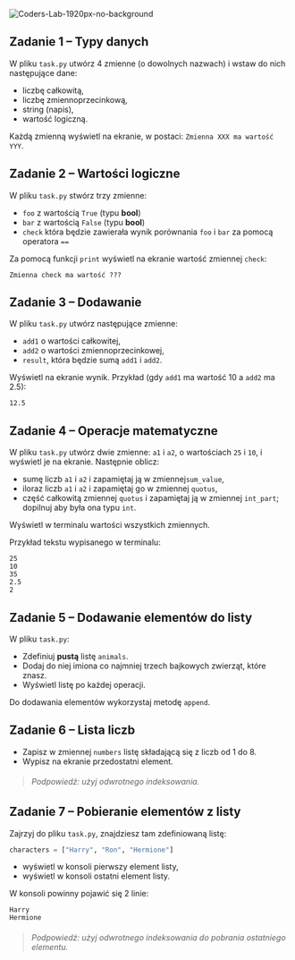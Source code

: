 ![Coders-Lab-1920px-no-background](https://user-images.githubusercontent.com/30623667/104709387-2b7ac180-571f-11eb-9b94-517aa6d501c9.png)



## Zadanie 1 &ndash; Typy danych

W pliku `task.py` utwórz 4 zmienne (o dowolnych nazwach) i wstaw do nich następujące dane:

* liczbę całkowitą,
* liczbę zmiennoprzecinkową,
* string (napis),
* wartość logiczną.

Każdą zmienną wyświetl na ekranie, w postaci:
`Zmienna XXX ma wartość YYY`.


## Zadanie 2 &ndash; Wartości logiczne

W pliku `task.py` stwórz trzy zmienne:
 - `foo` z wartością `True` (typu **bool**)
 - `bar` z wartością `False` (typu **bool**)
 - `check` która będzie zawierała wynik porównania `foo` i `bar` za pomocą operatora `==`

Za pomocą funkcji `print` wyświetl na ekranie wartość zmiennej `check`:
```
Zmienna check ma wartość ???
```


## Zadanie 3 &ndash; Dodawanie

W pliku `task.py` utwórz następujące zmienne:

 - `add1` o wartości całkowitej,
 - `add2` o wartości zmiennoprzecinkowej,
 - `result`, która będzie sumą `add1` i `add2`.

Wyświetl na ekranie wynik. Przykład (gdy `add1` ma wartość 10 a `add2` ma 2.5):
```
12.5
```


## Zadanie 4 &ndash; Operacje matematyczne

W pliku `task.py` utwórz dwie zmienne: `a1` i `a2`, o wartościach `25` i `10`, i wyświetl je na ekranie. Następnie oblicz:

* sumę liczb `a1` i `a2` i zapamiętaj ją w zmiennej`sum_value`,
* iloraz liczb `a1` i `a2` i zapamiętaj go w zmiennej `quotus`,
* część całkowitą zmiennej `quotus` i zapamiętaj ją w zmiennej `int_part`; dopilnuj aby była ona typu `int`.

Wyświetl w terminalu wartości wszystkich zmiennych.

Przykład tekstu wypisanego w terminalu:
```
25
10
35
2.5
2
```


## Zadanie 5 &ndash; Dodawanie elementów do listy

W pliku `task.py`:

* Zdefiniuj **pustą** listę `animals`.
* Dodaj do niej imiona co najmniej trzech bajkowych zwierząt, które znasz.
* Wyświetl listę po każdej operacji.

Do dodawania elementów wykorzystaj metodę `append`.


## Zadanie 6 &ndash; Lista liczb

* Zapisz w zmiennej `numbers` listę składającą się z liczb od 1 do 8.
* Wypisz na ekranie przedostatni element.

> ###### Podpowiedź: użyj odwrotnego indeksowania.


## Zadanie 7 &ndash; Pobieranie elementów z listy

Zajrzyj do pliku `task.py`, znajdziesz tam zdefiniowaną listę:
```python
characters = ["Harry", "Ron", "Hermione"]
```

* wyświetl w konsoli pierwszy element listy,
* wyświetl w konsoli ostatni element listy.

W konsoli powinny pojawić się 2 linie:
```
Harry
Hermione
```

> ###### Podpowiedź: użyj odwrotnego indeksowania do pobrania ostatniego elementu.
